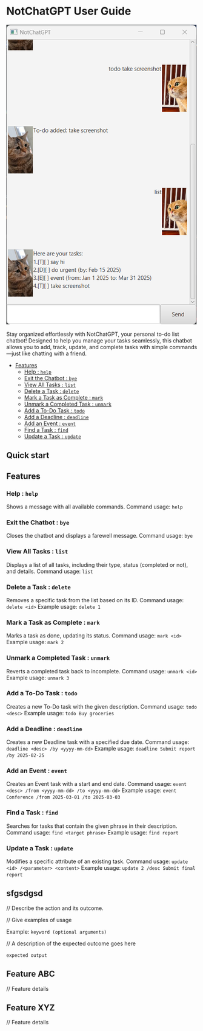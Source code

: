 # NotChatGPT User Guide

![NotChatGPT representative screenshot](Ui.png)

Stay organized effortlessly with NotChatGPT, your personal to-do list chatbot! Designed to help you manage your tasks seamlessly, this chatbot allows you to add, track, update, and complete tasks with simple commands—just like chatting with a friend.

- [Features](#features)
    - [Help : `help`](#help--help)
    - [Exit the Chatbot : `bye`](#exit-the-chatbot--bye)
    - [View All Tasks : `list`](#view-all-tasks--list)
    - [Delete a Task : `delete`](#delete-a-task--delete)
    - [Mark a Task as Complete : `mark`](#mark-a-task-as-complete--mark)
    - [Unmark a Completed Task : `unmark`](#unmark-a-completed-task--unmark)
    - [Add a To-Do Task : `todo`](#add-a-to-do-task--todo)
    - [Add a Deadline : `deadline`](#add-a-deadline--deadline)
    - [Add an Event : `event`](#add-an-event--event)
    - [Find a Task : `find`](#find-a-task--find)
    - [Update a Task : `update`](#update-a-task--update)

## Quick start

## Features

### Help : `help`
Shows a message with all available commands.
Command usage: `help`

### Exit the Chatbot : `bye`
Closes the chatbot and displays a farewell message.
Command usage: `bye`

### View All Tasks : `list`
Displays a list of all tasks, including their type, status (completed or not), and details.
Command usage: `list`

### Delete a Task : `delete`
Removes a specific task from the list based on its ID.
Command usage: `delete <id>`
Example usage: `delete 1`

### Mark a Task as Complete : `mark`
Marks a task as done, updating its status.
Command usage: `mark <id>`
Example usage: `mark 2`

### Unmark a Completed Task : `unmark`
Reverts a completed task back to incomplete.
Command usage: `unmark <id>`
Example usage: `unmark 3`

### Add a To-Do Task : `todo`
Creates a new To-Do task with the given description.
Command usage: `todo <desc>`
Example usage: `todo Buy groceries`

### Add a Deadline : `deadline`
Creates a new Deadline task with a specified due date.
Command usage: `deadline <desc> /by <yyyy-mm-dd>`
Example usage: `deadline Submit report /by 2025-02-25`

### Add an Event : `event`
Creates an Event task with a start and end date.
Command usage: `event <desc> /from <yyyy-mm-dd> /to <yyyy-mm-dd>`
Example usage: `event Conference /from 2025-03-01 /to 2025-03-03`

### Find a Task : `find`
Searches for tasks that contain the given phrase in their description.
Command usage: `find <target phrase>`
Example usage: `find report`

### Update a Task : `update`
Modifies a specific attribute of an existing task.
Command usage: `update <id> /<parameter> <content>`
Example usage: `update 2 /desc Submit final report`

## sfgsdgsd

// Describe the action and its outcome.

// Give examples of usage

Example: `keyword (optional arguments)`

// A description of the expected outcome goes here

```
expected output
```

## Feature ABC

// Feature details


## Feature XYZ

// Feature details